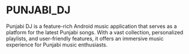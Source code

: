 # PUNJABI_DJ
Punjabi DJ is a feature-rich Android music application that serves as a platform for the latest Punjabi songs. With a vast collection, personalized playlists, and user-friendly features, it offers an immersive music experience for Punjabi music enthusiasts.
